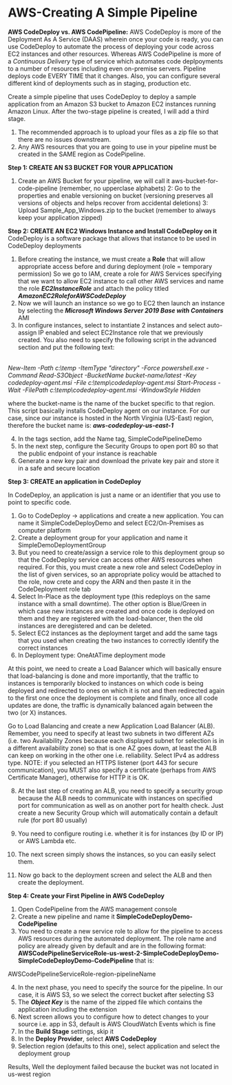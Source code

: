 # AWS-Creating A Simple Pipeline

__AWS CodeDeploy vs. AWS CodePipeline:__ AWS CodeDeploy is more of the Deployment As A Service (DAAS) wherein once your code is ready, you can use CodeDeploy to automate the process of deploying your code across EC2 instances and other resources. Whereas AWS CodePipeline is more of a *Continuous Delivery* type of service which automates code deplpoyments to a number of resources including even on-premise servers. Pipeline deploys code EVERY TIME that it changes. Also, you can configure several different kind of deployments such as in staging, production etc.

Create a simple pipeline that uses CodeDeploy to deploy a sample application from an Amazon S3 bucket to Amazon EC2 instances running Amazon Linux. After the two-stage pipeline is created, I will add a third stage.

1. The recommended approach is to upload your files as a zip file so that there are no issues downstream.
2. Any AWS resources that you are going to use in your pipeline must be created in the SAME region as CodePipeline.

__Step 1: CREATE AN S3 BUCKET FOR YOUR APPLICATION__
1. Create an AWS Bucket for your pipeline, we will call it aws-bucket-for-code-pipeline (remember, no upperclase alphabets)
2: Go to the properties and enable versioning on bucket (versioning preserves all versions of objects and helps recover from accidental deletions)
3: Upload Sample_App_Windows.zip to the bucket (remember to always keep your application zipped)

__Step 2: CREATE AN EC2 Windows Instance and Install CodeDeploy on it__
CodeDeploy is a software package that allows that instance to be used in CodeDeploy deployments

1. Before creating the instance, we must create a __Role__ that will allow appropriate access before and during deployment (role = temporary permission)
So we go to IAM, create a role for AWS Services specifying that we want to allow EC2 instance to call other AWS services and name the role __*EC2InstanceRole*__ and attach the policy titled __*AmazonEC2RoleforAWSCodeDeploy*__
2. Now we will launch an instance so we go to EC2 then launch an instance by selecting the __*Microsoft Windows Server 2019 Base with Containers*__ AMI
3. In configure instances, select to instantiate 2 instances and select auto-assign IP enabled and select EC2Instance role that we previously created. You also need to specify the following script in the advanced section and put the following text:

*<powershell>  
New-Item -Path c:\temp -ItemType "directory" -Force
powershell.exe -Command Read-S3Object -BucketName bucket-name/latest -Key codedeploy-agent.msi -File c:\temp\codedeploy-agent.msi
Start-Process -Wait -FilePath c:\temp\codedeploy-agent.msi -WindowStyle Hidden
</powershell>*

where the bucket-name is the name of the bucket specific to that region. This script basically installs CodeDeploy agent on our instance. For our case, since our instance is hosted in the North Virginia (US-East) region, therefore the bucket name is: __*aws-codedeploy-us-east-1*__

4. In the tags section, add the Name tag, SimpleCodePipelineDemo
5. In the next step, configure the Security Groups to open port 80 so that the public endpoint of your instance is reachable
6. Generate a new key pair and download the private key pair and store it in a safe and secure location

__Step 3: CREATE an application in CodeDeploy__

In CodeDeploy, an application is just a name or an identifier that you use to point to specific code.

1. Go to CodeDeploy -> applications and create a new application. You can name it SimpleCodeDeployDemo and select EC2/On-Premises as computer platform
2. Create a deployment group for your application and name it SimpleDemoDeploymentGroup
3. But you need to create/assign a service role to this deployment group so that the CodeDeploy service can access other AWS resources when required. For this, you must create a new role and select CodeDeploy in the list of given services, so an appropriate policy would be attached to the role, now crete and copy the ARN and then paste it in the CodeDeployment role tab
4. Select In-Place as the deployment type (this redeploys on the same instance with a small downtime). The other option is Blue/Green in which case new instances are created and once code is deployed on them and they are registered with the load-balancer, then the old instances are deregistered and can be deleted.
5. Select EC2 instances as the deployment target and add the same tags that you used when creating the two instances to correctly identify the correct instances
6. In Deployment type: OneAtATime deployment mode

At this point, we need to create a Load Balancer which will basically ensure that load-balancing is done and more importantly, that the traffic to instances is temporarily blocked to instances on which code is being deployed and redirected to ones on which it is not and then redirected again to the first one once the deployment is complete and finally, once all code updates are done, the traffic is dynamically balanced again between the two (or X) instances.

Go to Load Balancing and create a new Application Load Balancer (ALB). Remember, you need to specify at least two subnets in two different AZs (i.e. two Availability Zones because each displayed subnet for selection is in a different availability zone) so that is one AZ goes down, at least the ALB can keep on working in the other one i.e. reliability. Select IPv4 as address type. NOTE: if you selected an HTTPS listener (port 443 for secure communication), you MUST also specify a certificate (perhaps from AWS Certificate Manager), otherwise for HTTP it is OK.

8. At the last step of creating an ALB, you need to specify a security group because the ALB needs to communicate with instances on specified port for communication as well as on another port for health check. Just create a new Security Group which will automatically contain a default rule (for port 80 usually)

9. You need to configure routing i.e. whether it is for instances (by ID or IP) or AWS Lambda etc. 

10. The next screen simply shows the instances, so you can easily select them.

11. Now go back to the deployment screen and select the ALB and then create the deployment.

__Step 4: Create your First Pipeline in AWS CodeDeploy__

1. Open CodePipeline from the AWS management console
2. Create a new pipeline and name it __SimpleCodeDeployDemo-CodePipeline__
3. You need to create a new service role to allow for the pipeline to access AWS resources during the automated deployment. The role name and policy are already given by default and are in the following format: __AWSCodePipelineServiceRole-us-west-2-SimpleCodeDeployDemo-SimpleCodeDeployDemo-CodePipeline__ that is:

AWSCodePipelineServiceRole-region-pipelineName

4. In the next phase, you need to specify the source for the pipeline. In our case, it is AWS S3, so we select the correct bucket after selecting S3
5. The __*Object Key*__ is the name of the zipped file which contains the application including the extension
6. Next screen allows you to configure how to detect changes to your source i.e. app in S3, default is AWS CloudWatch Events which is fine
7. In the __Build Stage__ settings, skip it
8. In the __Deploy Provider__, select __AWS CodeDeploy__
9. Selection region (defaults to this one), select application and select the deployment group

Results, Well the deployment failed because the bucket was not located in us-west region









